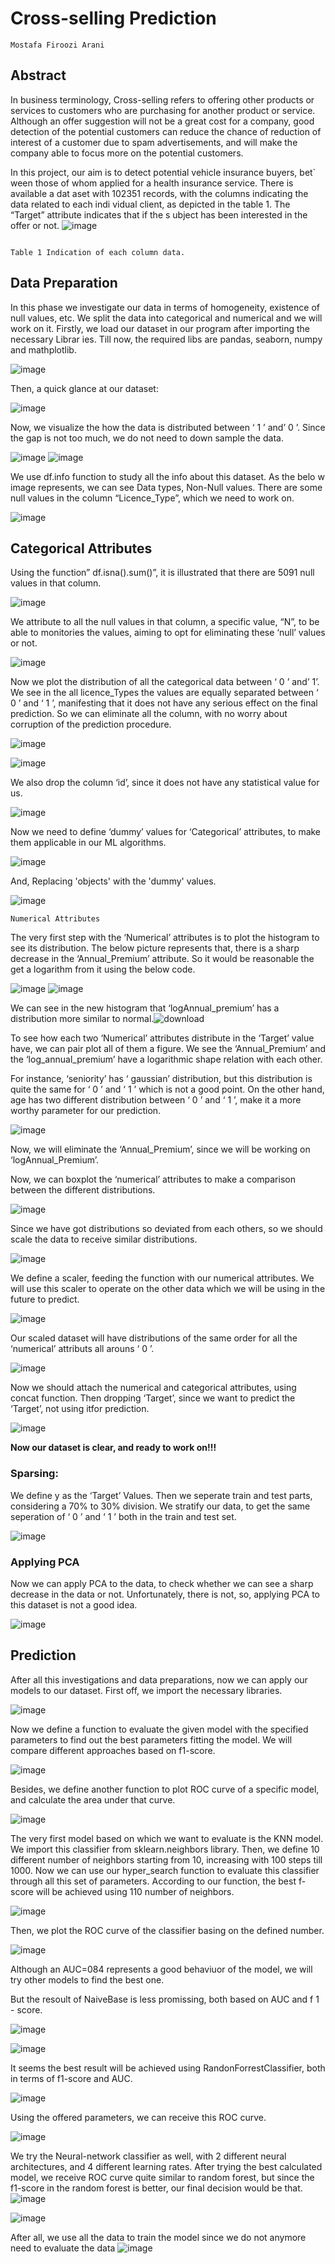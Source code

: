 # Cross-selling Prediction

```
Mostafa Firoozi Arani
```
## Abstract

In business terminology, Cross-selling refers to offering other products or
services to customers who are purchasing for another product or service. Although
an offer suggestion will not be a great cost for a company, good detection of the
potential customers can reduce the chance of reduction of interest of a customer
due to spam advertisements, and will make the company able to focus more on the
potential customers.

In this project, our aim is to detect potential vehicle insurance buyers, bet`
ween those of whom applied for a health insurance service. There is available a dat
aset with 102351 records, with the columns indicating the data related to each indi
vidual client, as depicted in the table 1. The “Target” attribute indicates that if the s
ubject has been interested in the offer or not.
![image](https://user-images.githubusercontent.com/73081215/146907853-04cf5d6d-4009-4afd-8a83-b9173a4246b5.png)

```

Table 1 Indication of each column data.
```
## Data Preparation

In this phase we investigate our data in terms of homogeneity, existence
of null values, etc. We split the data into categorical and numerical and we will
work on it.
Firstly, we load our dataset in our program after importing the necessary Librar
ies. Till now, the required libs are pandas, seaborn, numpy and mathplotlib.


![image](https://user-images.githubusercontent.com/73081215/146908014-1150ba13-a2db-4e76-97ae-d383c251fe94.png)


Then, a quick glance at our dataset:


![image](https://user-images.githubusercontent.com/73081215/146908070-f1f557e5-0a05-45dd-9820-46f31939afb3.png)

Now, we visualize the how the data is distributed between ‘ 1 ’ and’ 0 ’. Since the gap is not too much, we do not need to down sample the data.

![image](https://user-images.githubusercontent.com/73081215/146908170-03ecdef6-43d3-4387-b92e-ba21e03da1b2.png)
![image](https://user-images.githubusercontent.com/73081215/147357787-17916aa6-46e2-4e81-aa80-3d9ffcc1c624.png)


We use df.info function to study all the info about this dataset. As the belo
w image represents, we can see Data types, Non-Null values. There are some null values in the column “Licence_Type”, which we need to work on.

![image](https://user-images.githubusercontent.com/73081215/146908287-88be41c5-05bb-47ac-adfc-f199fb90c20c.png)



## Categorical Attributes

Using the function” df.isna().sum()”, it is illustrated that there are 5091 null values in that column.

![image](https://user-images.githubusercontent.com/73081215/146908424-3af158b5-4eca-4863-aa36-c9bc00b9cded.png)

We attribute to all the null values in that column, a specific value, “N”, to
be able to monitories the values, aiming to opt for eliminating these ‘null’ values or not.

![image](https://user-images.githubusercontent.com/73081215/146908487-3ba1818c-ac27-4cb6-addc-f32de92fadfb.png)

Now we plot the distribution of all the categorical data between ‘ 0 ’ and’ 1’.
We see in the all licence_Types the values are equally separated between ‘ 0 ’ and ‘ 1 ’, manifesting that it does not have any serious effect on the final prediction. So we can eliminate all the column, with no worry about corruption of the prediction procedure.

![image](https://user-images.githubusercontent.com/73081215/146908662-c6ab2775-5395-4ce2-85f0-41e7e6ea4a11.png)

![image](https://user-images.githubusercontent.com/73081215/146908820-cee24eea-8d4d-45bb-8c74-ac7b2eef3b9e.png)


We also drop the column ‘id’, since it does not have any statistical value for us.

![image](https://user-images.githubusercontent.com/73081215/146908867-69fa0ff7-73f9-49fd-a8f5-295351ab3024.png)


Now we need to define ‘dummy’ values for ‘Categorical’ attributes, to make them
applicable in our ML algorithms.

![image](https://user-images.githubusercontent.com/73081215/146908928-a9b3f1f6-92e2-4fb1-a7c8-73142d4e0bbb.png)

And, Replacing 'objects' with the 'dummy' values.

![image](https://user-images.githubusercontent.com/73081215/146908977-cd2dc97f-77bd-43f5-be49-af5674a8692e.png)

```
Numerical Attributes
```
The very first step with the ‘Numerical’ attributes is to plot the histogram to see its distribution. The below picture represents that, there is a sharp decrease in the ‘Annual_Premium’ attribute. So it would be reasonable the get a logarithm from it using the below code.

![image](https://user-images.githubusercontent.com/73081215/146909059-c491b9af-11e7-456b-ad6f-2cdcea0d847e.png)
![image](https://user-images.githubusercontent.com/73081215/146909292-4ae1a2f4-9aaa-4b43-8314-b0eb106e6a48.png)


We can see in the new histogram that ‘logAnnual_premium’ has a distribution
more similar to normal.![download](https://user-images.githubusercontent.com/73081215/147358192-43ce86b2-44bd-4c40-b29d-57729c528fb7.png)


To see how each two ‘Numerical’ attributes distribute in the ‘Target’ value have, we can pair plot all of them a figure. We see the ‘Annual_Premium’ and the ‘log_annual_premium’ have a logarithmic shape relation with each other.



For instance, ‘seniority’ has ‘ gaussian’ distribution, but this distribution is quite the same for ‘ 0 ’ and ‘ 1 ’ which is not a good point. On the other hand, age has two different distribution between ‘ 0 ’ and ‘ 1 ’, make it a more worthy parameter for our prediction.


![image](https://user-images.githubusercontent.com/73081215/146909442-f4bba350-bae7-4b33-85a9-3ba31a44ae89.png)


Now, we will eliminate the ‘Annual_Premium’, since we will be working on
‘logAnnual_Premium’.

Now, we can boxplot the ‘numerical’ attributes to make a comparison between the
different distributions.

![image](https://user-images.githubusercontent.com/73081215/146909566-2d8766fc-aa02-47a4-8023-9aa883dfd0b0.png)


Since we have got distributions so deviated from each others, so we should scale the data to receive similar distributions.

![image](https://user-images.githubusercontent.com/73081215/146909644-7c116e27-98b4-4ae5-a2d5-5a661ff029cd.png)


We define a scaler, feeding the function with our numerical attributes. We will
use this scaler to operate on the other data which we will be using in the future to
predict.

![image](https://user-images.githubusercontent.com/73081215/146909671-ad6bd01b-abe9-4aeb-b04c-a49f36975147.png)



Our scaled dataset will have distributions of the same order for all the ‘numerical’ attributs all arouns ‘ 0 ’.

![image](https://user-images.githubusercontent.com/73081215/146909708-29078ba7-7618-4955-bbb8-ac0a9d134fde.png)


Now we should attach the numerical and categorical attributes, using concat
function. Then dropping ‘Target’, since we want to predict the ‘Target’, not using itfor prediction.

![image](https://user-images.githubusercontent.com/73081215/146909790-1de78dcd-707c-421f-8a61-4150d0602545.png)


**Now our dataset is clear, and ready to work on!!!**


### Sparsing:

We define y as the ‘Target’ Values. Then we seperate train and test parts, considering a 70% to 30% division. We stratify our data, to get the same seperation of ‘ 0 ’ and ‘ 1 ’ both in the train and test set.

![image](https://user-images.githubusercontent.com/73081215/146909920-8867b489-0e2b-416c-8bbe-7d143213d8a3.png)




### Applying PCA

Now we can apply PCA to the data, to check whether we can see a sharp
decrease in the data or not. Unfortunately, there is not, so, applying PCA to this
dataset is not a good idea.

![image](https://user-images.githubusercontent.com/73081215/146910035-40eaf186-64de-4aab-86c4-ca24865a006f.png)


## Prediction

After all this investigations and data preparations, now we can apply our
models to our dataset. First off, we import the necessary libraries.

![image](https://user-images.githubusercontent.com/73081215/146910059-2e805bbf-129f-4f62-8890-bc35f7bf9092.png)


Now we define a function to evaluate the given model with the specified
parameters to find out the best parameters fitting the model. We will compare
different approaches based on f1-score.

![image](https://user-images.githubusercontent.com/73081215/146910081-f8f2a894-dd6f-43ae-a4df-66537d972eb4.png)


Besides, we define another function to plot ROC curve of a specific model,
and calculate the area under that curve.

![image](https://user-images.githubusercontent.com/73081215/146910101-252d80cb-9768-4f3a-8487-4158d07ff2e8.png)


The very first model based on which we want to evaluate is the KNN model. We
import this classifier from sklearn.neighbors library. Then, we define 10 different number of neighbors starting from 10, increasing with 100 steps till 1000. Now we can use our hyper_search function to evaluate this classifier through all this set of parameters. According to our function, the best f-score will be achieved using 110 number of neighbors.

![image](https://user-images.githubusercontent.com/73081215/146910405-aae9677e-ebea-414e-898b-8a9275ffeca0.png)


Then, we plot the ROC curve of the classifier basing on the defined number.

![image](https://user-images.githubusercontent.com/73081215/146910548-6c5864ce-0254-4ed9-b254-dc7e36a5ffce.png)


Although an AUC=084 represents a good behaviuor of the model, we will try other
models to find the best one.


But the resoult of NaiveBase is less promissing, both based on AUC and f 1 - score.

![image](https://user-images.githubusercontent.com/73081215/146910610-109ffc73-64dd-4bd6-8360-7100354e01c4.png)

![image](https://user-images.githubusercontent.com/73081215/146910637-ecc7affd-19b0-4cc4-9c68-2f0c34f1dcd1.png)


It seems the best result will be achieved using RandonForrestClassifier, both in terms of f1-score and AUC.

![image](https://user-images.githubusercontent.com/73081215/146910664-22d1df43-e76b-4251-a53f-72b99ad501bc.png)

Using the offered parameters, we can receive this ROC curve.

![image](https://user-images.githubusercontent.com/73081215/146910679-4e8a9513-b119-41c9-b77a-c24178090c69.png)

We try the Neural-network classifier as well, with 2 different neural architectures, and 4 different learning rates. After trying the best calculated model, we receive ROC curve quite similar to random forest, but since the f1-score in the random forest is better, our final decision would be that.
![image](https://user-images.githubusercontent.com/73081215/146910745-f6756971-eb2a-4acb-b1a7-03042d449e89.png)

![image](https://user-images.githubusercontent.com/73081215/146910855-d1937f4e-ad53-4671-8145-3c59e7634d88.png)

After all, we use all the data to train the model since we do not anymore need to evaluate the data
![image](https://user-images.githubusercontent.com/73081215/146910878-c106dbc8-982d-4e65-95a7-770393954fd8.png)



